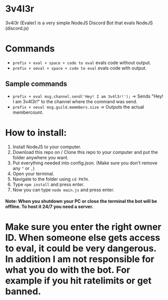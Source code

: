# 3v4l3r
3v4l3r (Evaler) is a very simple NodeJS Discord Bot that evals NodeJS (discord.js)

# Commands
 - `prefix + eval + space + code to eval` evals code without output.
 - `prefix + oeval + space + code to eval` evals code with output.

## Sample commands
 - `prefix + eval msg.channel.send('Hey! I am 3v4l3r!');` -> Sends "Hey! I am 3v4l3r!" to the channel where the command was send.
 - `prefix + oeval msg.guild.memmbers.size` -> Outputs the actual membercount.
 
 # How to install:
1. Install NodeJS to your computer.
2. Download this repo on / Clone this repo to your computer and put the folder anywhere you want.
3. Put everything needed into config.json. (Make sure you don't remove any `"` or `,`)
4. Open your terminal.
5. Navigate to the folder using `cd PATH`.
6. Type `npm install` and press enter.
7. Now you can type `node main.js` and press enter.
#### Note: When you shutdown your PC or close the terminal the bot will be offline. To host it 24/7 you need a server.

# Make sure you enter the right owner ID. When someone else gets access to eval, it could be very dangerous. In addition I am not responsible for what you do with the bot. For example if you hit ratelimits or get banned.
